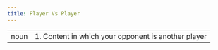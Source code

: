 ```yaml
---
title: Player Vs Player
---
```

| | |
| --- | --- |
| noun | 1.  	Content in which your opponent is another player	|
